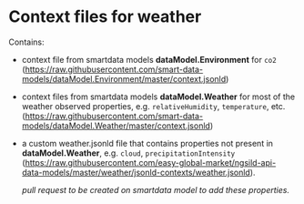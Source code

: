 # Context files for weather
Contains:
* context file from smartdata models **dataModel.Environment** for `co2` (https://raw.githubusercontent.com/smart-data-models/dataModel.Environment/master/context.jsonld)
* context files from smartdata models **dataModel.Weather** for most of the weather observed properties, e.g. `relativeHumidity`, `temperature`, etc. (https://raw.githubusercontent.com/smart-data-models/dataModel.Weather/master/context.jsonld)
* a custom weather.jsonld file that contains properties not present in **dataModel.Weather**, e.g. `cloud`, `precipitationIntensity` (https://raw.githubusercontent.com/easy-global-market/ngsild-api-data-models/master/weather/jsonld-contexts/weather.jsonld).

    *pull request to be created on smartdata model to add these properties.*
